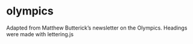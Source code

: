 # olympics
Adapted from Matthew Butterick’s newsletter on the Olympics. Headings were made with lettering.js
